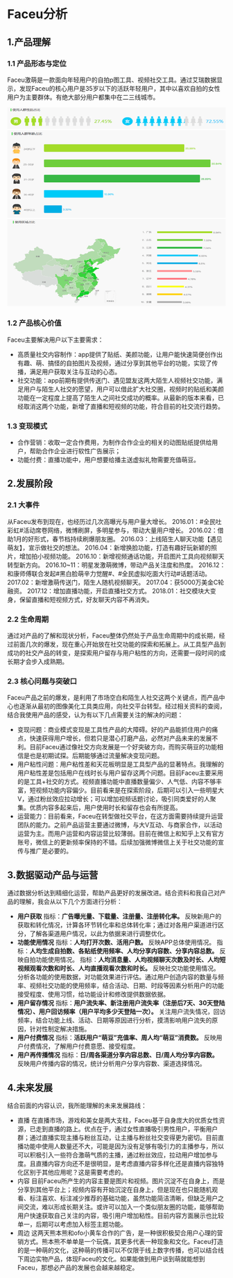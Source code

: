 # Faceu分析



## 1.产品理解
### 1.1 产品形态与定位
Faceu激萌是一款面向年轻用户的自拍p图工具、视频社交工具。通过艾瑞数据显示，发现Faceu的核心用户是35岁以下的活跃年轻用户，其中以喜欢自拍的女性用户为主要群体。有绝大部分用户都集中在二三线城市。

![性别占比](https://raw.githubusercontent.com/hujieying/Data-Analysis/master/pic/faceu2.png)
![年龄占比](https://raw.githubusercontent.com/hujieying/Data-Analysis/master/pic/faceu3.png)
![区域占比](https://raw.githubusercontent.com/hujieying/Data-Analysis/master/pic/faceu4.png)


### 1.2 产品核心价值
Faceu主要解决用户以下主要需求：
* 高质量社交内容制作：app提供了贴纸、美颜功能，让用户能快速简便创作出有趣、萌、搞怪的自拍图片及视频，通过分享到其他平台的功能，实现了传播，满足用户获取关注与互动的心态。
* 社交功能：app前期有提供传送门、遇见盟友这两大陌生人视频社交功能，满足用户与陌生人社交的愿望，用户可以借此扩大社交圈，视频时的贴纸和美颜功能在一定程度上提高了陌生人之间社交成功的概率。从最新的版本来看，已经取消这两个功能，新增了直播和短视频的功能，符合目前的社交流行趋势。

### 1.3 变现模式
* 合作营销：收取一定合作费用，为制作合作企业的相关的动图贴纸提供给用户，帮助合作企业进行软性广告展示；
* 功能付费：直播功能中，用户想要给播主送虚拟礼物需要充值萌豆。

## 2.发展阶段
### 2.1 大事件
从Faceu发布到现在，也经历过几次高曝光与用户量大增长。
2016.01：#全民吐彩虹#活动席卷网络，微博刷屏，多明星参与，带动大量用户增长。
2016.02：借助1月的好形式，春节档持续刷爆朋友圈。
2016.03：上线陌生人聊天功能【遇见萌友】，宣示做社交的想法。
2016.04：新增换脸功能，打造有趣好玩新颖的照片，增加拍小视频功能。
2016.10：新增视频通话功能，开启图片工具向视频聊天转型新方向。
2016.10~11：明星发激萌微博，带动产品关注度和热度。
2016.12：和康师傅联合发起#黑白脸萌辛力觉醒#、#全民虚拟吃面大行动#话题活动。
2017.02：新增激萌传送门，陌生人随机视频聊天。
2017.04：获5000万美金C轮融资。
2017.12：增加直播功能，开启直播社交方式。
2018.01：社交模块大变身，保留直播和短视频方式，好友聊天内容不再消失。

### 2.2 生命周期
通过对产品的了解和现状分析，Faceu整体仍然处于产品生命周期中的成长期，经过前面几次的爆发，现在重心开始放在社交功能的探索和拓展上。从工具型产品到成功的社交产品的转变，是探索用户留存与用户粘性的方向，还需要一段时间的成长期才会步入成熟期。

### 2.3 核心问题与突破口
Faceu产品之前的爆发，是利用了市场空白和陌生人社交这两个关键点，而产品中心也逐渐从最初的图像美化工具类应用，向社交平台转型。经过相关资料的查阅，结合我使用产品的感受，认为有以下几点需要关注的解决的问题：
* 变现问题：商业模式变现是工具性产品的大障碍。好的产品能抓住用户的痛点，快速获得用户增长，但若只是潜心打磨产品，必然对产品未来的发展不利。目前Faceu通过像社交方向发展是一个好突破方向，而购买萌豆的功能相信是也是初期试探。后期能够通过流量解决变现问题。
* 用户粘性问题：用户粘性差和天花板明显是工具型产品的显著特点。我理解的用户粘性差是包括用户在线时长与用户留存这两个问题。目前Faceu主要采用的是工具+社交的方式。视频直播功能中直播数量偏少、人气低、内容不够丰富，短视频功能内容偏少。目前看来是在探索阶段，后期可以引入一些明星大V，通过粉丝效应拉动增长；可以增加视频话题讨论，吸引同类爱好的人聚集。优质内容多起来后，用户使用时长和留存也会有所提高。
* 运营能力：目前看来，Faceu在转型做社交平台，在这方面需要持续提升运营团队的能力。之前产品运营主要通过微博，与大V互动、与商家合作，以活动运营为主。而用户运营和内容运营比较薄弱。目前在微信上和知乎上又有官方账号，微信上的更新频率保持的不错。后续加强微博微信上关于社交功能的宣传与推广是必要的。

## 3.数据驱动产品与运营
通过数据分析达到精细化运营，帮助产品更好的发展改进。结合资料和我自己对产品的理解，我会从以下几个方面进行分析：
* **用户获取**
指标：**广告曝光量、下载量、注册量、注册转化率。**
反映新用户的获取和转化情况，计算各环节转化率和总体转化率；通过对各用户渠道进行区分，了解各渠道用户情况，以此为依据来进行调整优化。
* **功能使用情况**
指标：**人均打开次数、活用户数。** 反映APP总体使用情况。
指标：**人均生成自拍数、各贴纸使用频率、人均分享内容数、分享内容总数。** 反映自拍功能使用情况。
指标：**人均消息量、人均视频聊天次数及时长、人均短视频观看次数和时长、人均直播观看次数和时长。** 反映社交功能使用情况。
分析各功能的使用数据，对功能效果进行评估。通过用户创造内容的数量与频率、视频社交功能的使用频率，结合活动、日期、时段等因素分析用户的功能接受程度、使用习惯，给功能设计和修改提供数据依据。
* **用户留存情况**
指标：**用户流失率、新注册用户流失率（注册后7天、30天登陆情况）、用户回访频率（用户平均多少天登陆一次）。** 关注用户流失情况，回访频率，结合功能上线、活动、日期等原因进行分析，摸清影响用户流失的原因，针对性制定解决措施。
* **用户付费情况**
指标：**活跃用户“萌豆”充值率、周人均“萌豆”消费数。** 反映用户付费情况，了解用户付费意愿、接受程度。
* **用户再传播情况**
指标：**日/周各渠道分享内容总数、日/周人均分享内容数。** 反映用户传播内容的情况，统计分析用户分享内容数、渠道选择情况。

## 4.未来发展
结合前面的内容认识，我所能理解的未来发展路线：
* 直播
在直播市场，游戏和美女是两大支柱，Faceu基于自身庞大的优质女性资源，已走到直播的路上。优点在于，通过女性直播吸引男性用户，平衡用户群；通过直播实现主播与粉丝互动，让主播与粉丝社交变得更为密切。目前直播功能中使用人数量还不大，可能是因为没有足够有吸引力的主播参与，所以可以积极引入一些符合激萌气质的主播，通过粉丝效应，拉动用户增加参与度。且直播内容方向还不是很明显，是考虑直播内容多样化还是直播内容独特化区别于其他应用呢？这是需要考虑的。
* 内容
目前Faceu所产生的内容主要是图片和视频。图片沉淀不在自身上，而是分享到其他平台上；视频内容有开始沉淀在自身上，但是现在也只能随机观看、标注喜欢、标注减少推荐的基础功能，虽然功能简洁清晰，但缺乏用户之间交流，难以形成长期关注。或许可以加入一个类似朋友圈的功能，能够帮助用户快速获取自己关注的内容，吸引用户增加粘性。目前内容方面展示也比较单一，后期可以考虑加入标签主题功能。
* 周边
这两天熊本熊和ofo小黄车合作的广告，是一种很积极契合用户心理的营销方式。熊本熊不单单是一个玩偶，其更多代表一种现象和文化。Faceu打造的是一种萌的文化，这种萌的传播可以不仅限于线上数字传播，也可以结合线下周边实物产品，体现Faceu的文化。如果能做到用户谈到萌就能想到Faceu，那想必产品的发展也会越来越稳定。
